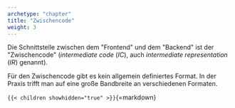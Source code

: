 ```yaml
---
archetype: "chapter"
title: "Zwischencode"
weight: 3
---
```



Die Schnittstelle zwischen dem "Frontend" und dem "Backend" ist der "Zwischencode"
(_intermediate code_ (_IC_), auch _intermediate representation_ (_IR_) genannt).

Für den Zwischencode gibt es kein allgemein definiertes Format. In der Praxis
trifft man auf eine große Bandbreite an verschiedenen Formaten.


`{{< children showhidden="true" >}}`{=markdown}

